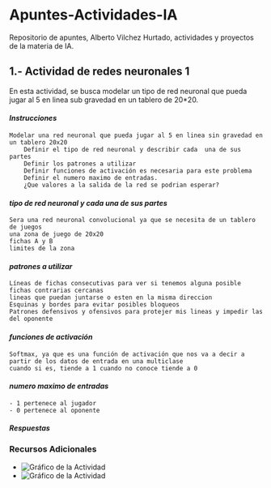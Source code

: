 # Apuntes-Actividades-IA
Repositorio de apuntes, Alberto Vilchez Hurtado, actividades y proyectos de la materia de IA.
## 1.- Actividad de redes neuronales 1

En esta actividad, se busca modelar un tipo de red neuronal que pueda jugar al 5 en linea sub gravedad en un tablero de 20*20.
#### *Instrucciones*
    Modelar una red neuronal que pueda jugar al 5 en linea sin gravedad en un tablero 20x20 
        Definir el tipo de red neuronal y describir cada  una de sus partes
        Definir los patrones a utilizar
        Definir funciones de activación es necesaria para este problema
        Definir el numero maximo de entradas.
        ¿Que valores a la salida de la red se podrian esperar?

#### *tipo de red neuronal y cada  una de sus partes*
    Sera una red neuronal convolucional ya que se necesita de un tablero de juegos
    una zona de juego de 20x20 
    fichas A y B 
    limites de la zona


#### *patrones a utilizar*
    Líneas de fichas consecutivas para ver si tenemos alguna posible
    fichas contrarias cercanas
    lineas que puedan juntarse o esten en la misma direccion
    Esquinas y bordes para evitar posibles bloqueos
    Patrones defensivos y ofensivos para protejer mis lineas y impedir las del oponente

#### *funciones de activación*
    Softmax, ya que es una función de activación que nos va a decir a partir de los datos de entrada en una multiclase 
    cuando si es, tiende a 1 cuando no conoce tiende a 0

#### *numero maximo de entradas*
    - 1 pertenece al jugador
    - 0 pertenece al oponente

#### *Respuestas*

### Recursos Adicionales

- ![Gráfico de la Actividad](act1.jpg)
-  ![Gráfico de la Actividad](act1.1.jpg)
